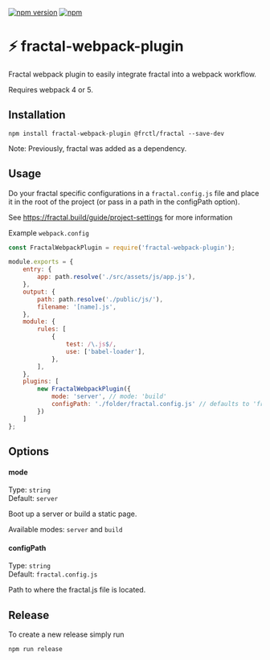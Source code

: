 [![npm version](https://badge.fury.io/js/fractal-webpack-plugin.svg)](https://badge.fury.io/js/fractal-webpack-plugin) [![npm](https://img.shields.io/npm/dt/fractal-webpack-plugin.svg)](https://www.npmjs.com/package/fractal-webpack-plugin)

# ⚡️ fractal-webpack-plugin

Fractal webpack plugin to easily integrate fractal into a webpack workflow.

Requires webpack 4 or 5.

## Installation

```
npm install fractal-webpack-plugin @frctl/fractal --save-dev
```

Note: Previously, fractal was added as a dependency. 

## Usage

Do your fractal specific configurations in a `fractal.config.js` file and place it in the root of the project (or pass
in a path in the configPath option).

See https://fractal.build/guide/project-settings for more information

Example `webpack.config`

```javascript
const FractalWebpackPlugin = require('fractal-webpack-plugin');

module.exports = {
    entry: {
        app: path.resolve('./src/assets/js/app.js'),
    },
    output: {
        path: path.resolve('./public/js/'),
        filename: '[name].js',
    },
    module: {
        rules: [
            {
                test: /\.js$/,
                use: ['babel-loader'],
            },
        ],
    },
    plugins: [
        new FractalWebpackPlugin({
            mode: 'server', // mode: 'build'
            configPath: './folder/fractal.config.js' // defaults to 'fractal.config.js'
        })
    ]
};
```

## Options

#### mode

Type: `string` <br>
Default: `server`

Boot up a server or build a static page.

Available modes: `server` and `build`

#### configPath

Type: `string` <br>
Default: `fractal.config.js`

Path to where the fractal.js file is located.

## Release

To create a new release simply run

```
npm run release
```